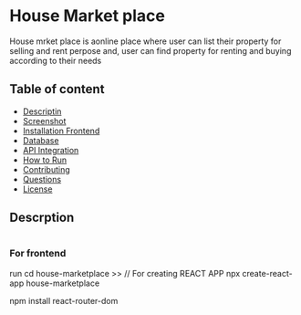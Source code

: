 # House Market place

House mrket place is aonline place where user can list their property for selling and rent perpose and, user can find property for renting and buying according to their needs

## Table of content
- [Descriptin](#Descrption)
- [Screenshot](#House_Marketplace_Screenshot)
- [Installation Frontend](#Installation_FrontEnd)
- [Database](#For_database)
- [API Integration](#API)
- [How to Run](#Rum)
- [Contributing](#Contributing)
- [Questions](#Questions)
- [License](#License)

## Descrption
```md


```
### For frontend 
run cd house-marketplace >>
// For creating REACT APP
npx create-react-app house-marketplace

npm  install react-router-dom